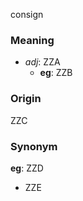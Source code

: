 consign
### Meaning
+ _adj_: ZZA
	+ __eg__: ZZB

### Origin

ZZC

### Synonym

__eg__: ZZD

+ ZZE


